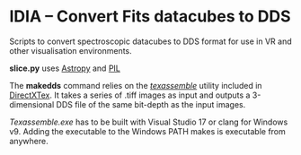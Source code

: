 # IDIA – Convert Fits datacubes to DDS

Scripts to convert spectroscopic datacubes to DDS format for use in VR and other visualisation environments.

**slice.py** uses [Astropy](http://www.astropy.org) and [PIL](https://pypi.python.org/pypi/Pillow/4.2.1)

The **makedds** command relies on the *[texassemble](https://github.com/Microsoft/DirectXTex/wiki/Texassemble)* utility included in [DirectXTex](https://github.com/Microsoft/DirectXTex). It takes a series of .tiff images as input and outputs a 3-dimensional DDS file of the same bit-depth as the input images.

*Texassemble.exe* has to be built with Visual Studio 17 or clang for Windows v9. Adding the executable to the Windows PATH makes is executable from anywhere.
